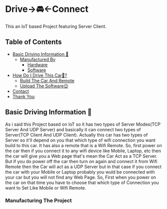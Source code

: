 # Drive->🚘<-Connect
This an IoT based Project featuring Server Client. 

## Table of Contents
* [Basic Driving Information 🛞](#about-project)
  * [Manufactured By](#built-with)
    * [Hardware](#hardware-part)
    * [Software](#software-part)
* [How Do I Drive This Car🤔?](#getting-started)
  * [Build The Car And Remote](#installation)
  * [Upload The Software😉](#code_upload)
* [Contact](#contact)
* [Thank You](#wishes)

## Basic Driving Information 🛞
As i said this Project based on IoT so it has two types of Server Modes(TCP Server And UDP Server) and basically it can connect two types of Server(TCP Client And UDP Client).
Actually this car has two types of Server so it'll depend on you that which type of wifi connection you want build to this car. It has also a remote that is a Wifi Remote.
So, first power on the car then if you connect it to any wifi device like Mobile, Laptop, etc then the car will give you a Web page that's mean the Car Act as a TCP Server.
But if you do power off the car then turn on again and connect it from Wifi Remote then the Car will act as a UDP Server but in that case if you connect the car with your Mobile or Laptop probably you wuld be connected with your car but you will not find any Web Page. So, First when you power on the car on that time you have to choose that which type of Connection you want to Set Like Mobile or Wifi Remote.

### Manufacturing The Project

